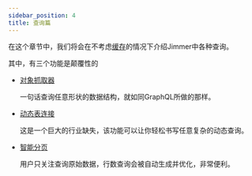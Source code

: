 ```yaml
---
sidebar_position: 4
title: 查询篇
---
```


在这个章节中，我们将会在不考虑[缓存](../cache)的情况下介绍Jimmer中各种查询。

其中，有三个功能是颠覆性的

-   [对象抓取器](./object-fetcher)

    一句话查询任意形状的数据结构，就如同GraphQL所做的那样。

-   [动态表连接](./dynamic-join)

    这是一个巨大的行业缺失，该功能可以让你轻松书写任意复杂的动态查询。

-   [智能分页](./paging/)

    用户只关注查询原始数据，行数查询会被自动生成并优化，非常便利。